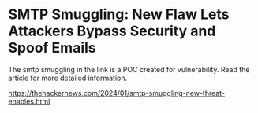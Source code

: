 # SMTP Smuggling: New Flaw Lets Attackers Bypass Security and Spoof Emails 

The smtp smuggling in the link is a POC created for vulnerability. Read the article for more detailed information. 

https://thehackernews.com/2024/01/smtp-smuggling-new-threat-enables.html
